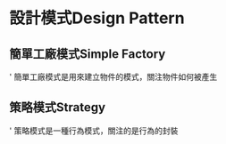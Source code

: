 # 設計模式Design Pattern
## 簡單工廠模式Simple Factory
' 簡單工廠模式是用來建立物件的模式，關注物件如何被產生
## 策略模式Strategy
' 策略模式是一種行為模式，關注的是行為的封裝
